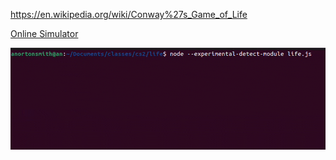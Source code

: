 https://en.wikipedia.org/wiki/Conway%27s_Game_of_Life

[Online Simulator](https://kylepaulsen.com/stuff/game_of_life.html)

![simulation animation](life.gif)
